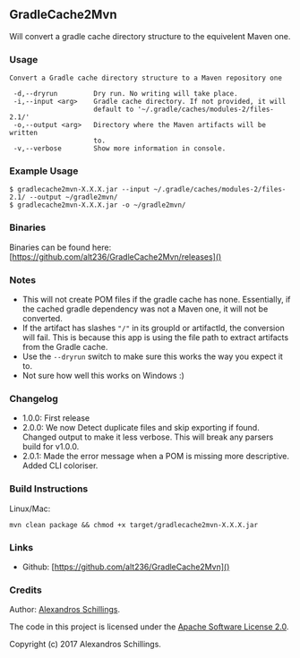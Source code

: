 ## GradleCache2Mvn

Will convert a gradle cache directory structure to the equivelent Maven one.

### Usage

    Convert a Gradle cache directory structure to a Maven repository one
    
     -d,--dryrun         Dry run. No writing will take place.
     -i,--input <arg>    Gradle cache directory. If not provided, it will
                         default to '~/.gradle/caches/modules-2/files-2.1/'
     -o,--output <arg>   Directory where the Maven artifacts will be written
                         to.
     -v,--verbose        Show more information in console.
    

### Example Usage

	$ gradlecache2mvn-X.X.X.jar --input ~/.gradle/caches/modules-2/files-2.1/ --output ~/gradle2mvn/
	$ gradlecache2mvn-X.X.X.jar -o ~/gradle2mvn/

### Binaries
Binaries can be found here: [https://github.com/alt236/GradleCache2Mvn/releases]()

### Notes
- This will not create POM files if the gradle cache has none. Essentially, if the cached gradle dependency was not a Maven one, it will not be converted.
- If the artifact has slashes `"/"` in its groupId or artifactId, the conversion will fail. This is because this app is using the file path to extract artifacts from the Gradle cache.
- Use the `--dryrun` switch to make sure this works the way you expect it to.
- Not sure how well this works on Windows :)

### Changelog
- 1.0.0: First release
- 2.0.0: We now Detect duplicate files and skip exporting if found. Changed output to make it less verbose. This will break any parsers build for v1.0.0.
- 2.0.1: Made the error message when a POM is missing more descriptive. Added CLI coloriser.

### Build Instructions
Linux/Mac:

	mvn clean package && chmod +x target/gradlecache2mvn-X.X.X.jar


### Links
* Github: [https://github.com/alt236/GradleCache2Mvn]()

### Credits
Author: [Alexandros Schillings](https://github.com/alt236).

The code in this project is licensed under the [Apache Software License 2.0](LICENSE-2.0.html).

Copyright (c) 2017 Alexandros Schillings.
